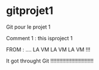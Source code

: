 # gitprojet1
Git pour le projet 1

Comment 1 : this isproject 1

FROM : .... LA VM LA VM LA VM !!!


It got throught Git !!!!!!!!!!!!!!!!!!!!!!!!!!!!!
